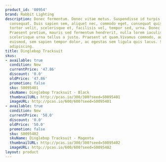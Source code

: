 ```yaml
---
product_id: '00954'
brand: Rabbit Lighting
description: Donec fermentum. Donec vitae metus. Suspendisse id turpis quis orci euismod
  consequat. Duis sapien sem, aliquet nec, commodo eget, consequat quis, neque. Quisque
  tortor velit, scelerisque et, facilisis vel, tempor sed, urna. Donec vitae metus.
  Praesent pretium, mauris sed fermentum hendrerit, nulla lorem iaculis magna, pulvinar
  scelerisque urna tellus a justo. Praesent ut quam.Vivamus commodo, augue et laoreet
  euismod, sem sapien tempor dolor, ac egestas sem ligula quis lacus. Sed eu mi. Proin
  adipiscing.
title: Dinglebop Tracksuit
skus:
- available: true
  condition: New
  currentPrice: '47.86'
  discount: '0.0'
  oldPrice: '47.86'
  promotion: false
  sku: S0095401
  skuName: Dinglebop Tracksuit - Black
  thumbnailURL: http://pcas.io/300/300?seed=S0095401
  imageURL: http://pcas.io/600/600?seed=S0095401
- available: true
  condition: New
  currentPrice: '50.0'
  discount: '0.0'
  oldPrice: '50.0'
  promotion: false
  sku: S0095402
  skuName: Dinglebop Tracksuit - Magenta
  thumbnailURL: http://pcas.io/300/300?seed=S0095402
  imageURL: http://pcas.io/600/600?seed=S0095402
layout: product
---
```

